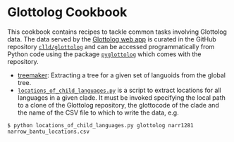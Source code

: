# Glottolog Cookbook

This cookbook contains recipes to tackle common tasks involving Glottolog data.
The data served by the [Glottolog web app](http://glottolog.org) is curated in the GitHub repository 
[`clld/glottolog`](https://github.com/clld/glottolog) and can be accessed programmatically from Python
code using the package [`pyglottolog`](https://github.com/clld/glottolog#the-python-client-library-pyglottolog) 
which comes with the repository.


- [treemaker](treemaker): Extracting a tree for a given set of languoids from the global tree.
- [`locations_of_child_languages.py`](locations_of_child_languages.py) is a script to extract locations for all languages in a given clade. It must be invoked specifying the local path to a clone of the Glottolog repository, the glottocode of the clade and the name of the CSV file to which to write the data, e.g.
```
$ python locations_of_child_languages.py glottolog narr1281 narrow_bantu_locations.csv
```
